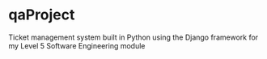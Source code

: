 # qaProject
Ticket management system built in Python using the Django framework for my Level 5 Software Engineering module

